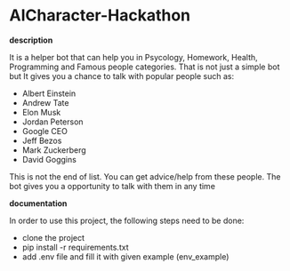 # AICharacter-Hackathon
**description**

It is a helper bot that can help you in Psycology, Homework, Health, Programming and Famous people categories. That is not just a simple bot but It gives you a chance to talk with popular people such as:
- Albert Einstein
- Andrew Tate
- Elon Musk
- Jordan Peterson
- Google CEO
- Jeff Bezos
- Mark Zuckerberg
- David Goggins

This is not the end of list. You can get advice/help from these people. The bot gives you a opportunity to talk with them in any time

**documentation**

In order to use this project, the following steps need to be done:
- clone the project
- pip install -r requirements.txt
- add .env file and fill it with given example (env_example)
